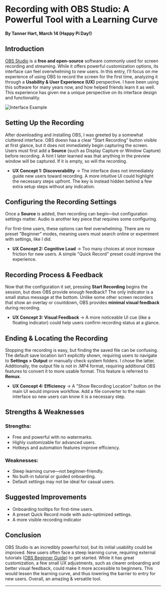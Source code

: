 # Recording with OBS Studio: A Powerful Tool with a Learning Curve  
**By Tanner Hart, March 14 (Happy Pi Day!)**  

## Introduction 
<!-- ![](https://encrypted-tbn0.gstatic.com/images?q=tbn:ANd9GcRKaAf4K8MSFMt-2kn_TI5w7ETgfEknDGhoPQ&s)
<br>  -->
<a href="https://obsproject.com/" target="_blank" rel="noopener noreferrer">OBS Studio</a>
is a **free and open-source** software commonly used for screen recording and streaming. While it offers powerful customization options, its interface can feel overwhelming to new users. In this entry, I’ll focus on me experience of using OBS to record the screen for the first time, analyzing it through a **Usability & User Experience (UX)** perspective. I have been using this software for many years now, and how helped friends learn it as well. This experience has given me a unique perspective on its interface design and functionality. 

![Interface Example](https://shared.cloudflare.steamstatic.com/store_item_assets/steam/apps/1905180/ss_f6e4120787729b94b8842d76a617c92bffcf51dc.1920x1080.jpg?t=1733595297)


## Setting Up the Recording  
After downloading and installing OBS, I was greeted by a somewhat cluttered interface. OBS doesn haa a clear “Start Recording” button visible at first glance, but it does not immediately begin capturing the screen. Users must first add a **Source** (such as Display Capture or Window Capture) before recording. A hint I later learned was that anything in the preview window will be captured. If it is empty, so will the recording.

- **UX Concept 1: Discoverability** → The interface does not immediately guide new users toward recording. A more intuitive UI could highlight the necessary steps upfront. The key is instead hidden behind a few extra setup steps without any indication.

## Configuring the Recording Settings  
Once a **Source** is added, then recording can begin—but configuration settings matter. Audio is another key piece that requires some configuring. 

For first-time users, these options can feel overwhelming. There are no preset "Beginner" modes, meaning users must search online or experiment with settings, like I did.  

- **UX Concept 2: Cognitive Load** → Too many choices at once increase friction for new users. A simple "Quick Record" preset could improve the experience.

## Recording Process & Feedback  
Now that the configuration it set, pressing **Start Recording** begins the session, but does OBS provide enough feedback? The only indicator is a small status message at the bottom. Unlike some other screen recorders that show an overlay or countdown, OBS provides **minimal visual feedback** during recording.  

- **UX Concept 3: Visual Feedback** → A more noticeable UI cue (like a floating indicator) could help users confirm recording status at a glance.  

## Ending & Locating the Recording  
Stopping the recording is easy, but finding the saved file can be confusing. The default save location isn’t explicitly shown, requiring users to navigate to **Settings > Output** or manually check system folders. I chose the latter. Additionally, the output file is not in .MP4 format, requiring additional OBS features to convert it to more usable format. This feature is referred to **Remux**.

- **UX Concept 4: Efficiency** → A "Show Recording Location" button on the main UI would improve workflow. Add a file converter to the main interface so new users can know it is a necessary step.

## Strengths & Weaknesses  

### Strengths:  
- Free and powerful with no watermarks.  
- Highly customizable for advanced users.  
- Hotkeys and automation features improve efficiency.  

### Weaknesses:  
- Steep learning curve—not beginner-friendly.  
- No built-in tutorial or guided onboarding.  
- Default settings may not be ideal for casual users.  

## Suggested Improvements  
- Onboarding tooltips for first-time users.  
- A preset Quick Record mode with auto-optimized settings.  
- A more visible recording indicator

## Conclusion  
OBS Studio is an incredibly powerful tool, but its initial usability could be improved. New users often face a steep learning curve, requiring external tutorials ([OBS Beginner Guide](https://obsproject.com/wiki/OBS-Studio-Quickstart)) to get started. While it has great customization, a few small UX adjustments, such as clearer onboarding and better visual feedback, could make it more accessible to beginners. This would lessen the learning curve, and thus lowering the barrier to entry for new users. Overall, an amazing & versatile tool.

---
